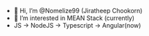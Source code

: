 - 👋 Hi, I’m @Nomelize99 (Jiratheep Chookorn)
- 👀 I’m interested in MEAN Stack (currently)
- JS -> NodeJS -> Typescript -> Angular(now)


  
